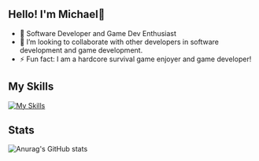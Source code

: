 ## Hello! I'm Michael👋 

- 🌱 Software Developer and Game Dev Enthusiast
- 👯 I’m looking to collaborate with other developers in software development and game development.
- ⚡ Fun fact: I am a hardcore survival game enjoyer and game developer!
## My Skills
[![My Skills](https://skillicons.dev/icons?i=aws,cs,cpp,py,ts,js,java,unreal,discord,bots,django,dotnet,git,html,linkedin,linux,mongodb,nextjs,react,nodejs,postgres,postman,prisma,tailwind,&perline=12)](https://www.github.com/fulosophy)
## Stats
![Anurag's GitHub stats](https://github-readme-stats.vercel.app/api?username=Fulosophy&show_icons=true&theme=dark&count_private=true)



